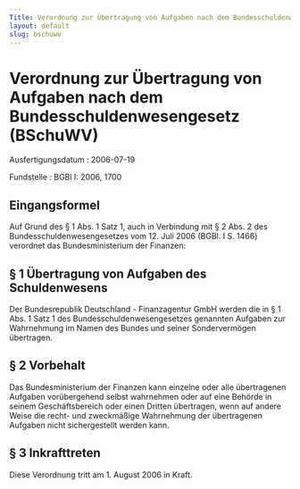 ```yaml
---
Title: Verordnung zur Übertragung von Aufgaben nach dem Bundesschuldenwesengesetz
layout: default
slug: bschuwv
---
```


# Verordnung zur Übertragung von Aufgaben nach dem Bundesschuldenwesengesetz (BSchuWV)

Ausfertigungsdatum
:   2006-07-19

Fundstelle
:   BGBl I: 2006, 1700



## Eingangsformel

Auf Grund des § 1 Abs. 1 Satz 1, auch in Verbindung mit § 2 Abs. 2 des
Bundesschuldenwesengesetzes vom 12. Juli 2006 (BGBl. I S. 1466)
verordnet das Bundesministerium der Finanzen:


## § 1 Übertragung von Aufgaben des Schuldenwesens

Der Bundesrepublik Deutschland - Finanzagentur GmbH werden die in § 1
Abs. 1 Satz 1 des Bundesschuldenwesengesetzes genannten Aufgaben zur
Wahrnehmung im Namen des Bundes und seiner Sondervermögen übertragen.


## § 2 Vorbehalt

Das Bundesministerium der Finanzen kann einzelne oder alle
übertragenen Aufgaben vorübergehend selbst wahrnehmen oder auf eine
Behörde in seinem Geschäftsbereich oder einen Dritten übertragen, wenn
auf andere Weise die recht- und zweckmäßige Wahrnehmung der
übertragenen Aufgaben nicht sichergestellt werden kann.


## § 3 Inkrafttreten

Diese Verordnung tritt am 1. August 2006 in Kraft.

